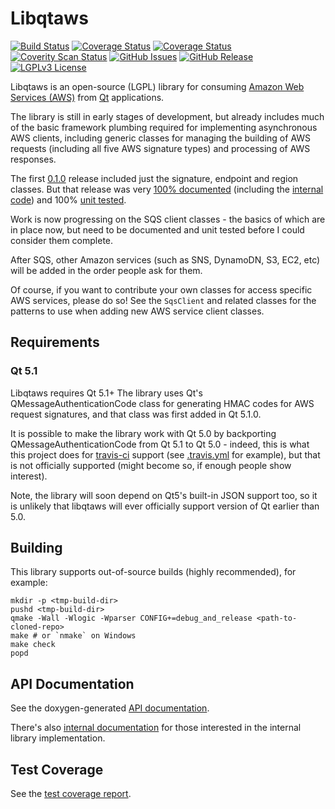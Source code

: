 # Libqtaws
[![Build Status](http://img.shields.io/travis/pcolby/libqtaws/master.svg)](https://travis-ci.org/pcolby/libqtaws)
[![Coverage Status](https://img.shields.io/coveralls/pcolby/libqtaws.svg)](https://coveralls.io/r/pcolby/libqtaws)
[![Coverage Status](https://img.shields.io/codecov/c/github/pcolby/libqtaws.svg)](https://codecov.io/github/pcolby/libqtaws)
[![Coverity Scan Status](https://img.shields.io/coverity/scan/5528.svg)](https://scan.coverity.com/projects/5528)
[![GitHub Issues](http://img.shields.io/github/issues/pcolby/libqtaws.svg)](https://github.com/pcolby/libqtaws/issues)
[![GitHub Release](http://img.shields.io/github/release/pcolby/libqtaws.svg)](https://github.com/pcolby/libqtaws/releases/latest)
[![LGPLv3 License](http://img.shields.io/badge/license-LGPLv3-blue.svg)](https://www.gnu.org/licenses/lgpl.html)

Libqtaws is an open-source (LGPL) library for consuming [Amazon Web Services (AWS)](http://aws.amazon.com/) from
[Qt](http://qt-project.org/) applications.

The library is still in early stages of development, but already includes much
of the basic framework plumbing required for implementing asynchronous AWS
clients, including generic classes for managing the building of AWS requests
(including all five AWS signature types) and processing of AWS responses.

The first [0.1.0](https://github.com/pcolby/libqtaws/releases/tag/v0.1.0)
release included just the signature, endpoint and region classes.  But that
release was very [100% documented](http://pcolby.github.io/libqtaws/0.1.0/api/annotated.html)
(including the [internal code](http://pcolby.github.io/libqtaws/0.1.0/internal/annotated.html))
and 100% [unit tested](http://pcolby.github.io/libqtaws/0.1.0/coverage/).

Work is now progressing on the SQS client classes - the basics of which are in
place now, but need to be documented and unit tested before I could consider
them complete.

After SQS, other Amazon services (such as SNS, DynamoDN, S3, EC2, etc) will be
added in the order people ask for them.

Of course, if you want to contribute your own classes for access specific AWS
services, please do so!  See the `SqsClient` and related classes for the
patterns to use when adding new AWS service client classes.

## Requirements
### Qt 5.1
Libqtaws requires Qt 5.1+  The library uses Qt's QMessageAuthenticationCode
class for generating HMAC codes for AWS request signatures, and that class was
first added in Qt 5.1.0.

It is possible to make the library work with Qt 5.0 by backporting
QMessageAuthenticationCode from Qt 5.1 to Qt 5.0 - indeed, this is what this
project does for [travis-ci](https://travis-ci.org/) support
(see [.travis.yml](.travis.yml) for example), but that is not officially
supported (might become so, if enough people show interest).

Note, the library will soon depend on Qt5's built-in JSON support too, so it is
unlikely that libqtaws will ever officially support version of Qt earlier than
5.0.

## Building
This library supports out-of-source builds (highly recommended), for example:

~~~{.sh}
mkdir -p <tmp-build-dir>
pushd <tmp-build-dir>
qmake -Wall -Wlogic -Wparser CONFIG+=debug_and_release <path-to-cloned-repo>
make # or `nmake` on Windows
make check
popd
~~~

## API Documentation

See the doxygen-generated [API documentation](http://pcolby.github.io/libqtaws/0.1.0/api/annotated.html).

There's also [internal documentation](http://pcolby.github.io/libqtaws/0.1.0/internal/annotated.html) for those
interested in the internal library implementation.

## Test Coverage

See the [test coverage report](http://pcolby.github.io/libqtaws/0.1.0/coverage/).
